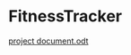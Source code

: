 # FitnessTracker
[project document.odt](https://github.com/user-attachments/files/18374097/project.document.odt)
